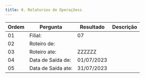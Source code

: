 ```yaml
---
title: 0. Relatorios de Operaçõess
---
```


Ordem | Pergunta | Resultado | Descrição
----- | -------- | --------- | ---------
01    |Filial: | 07|
02    |Roteiro de: | |
03    |Roteiro ate: |ZZZZZZ |
04    |Data de Saída de: |01/07/2023|
05    |Data de Saída ate: |31/07/2023 |
